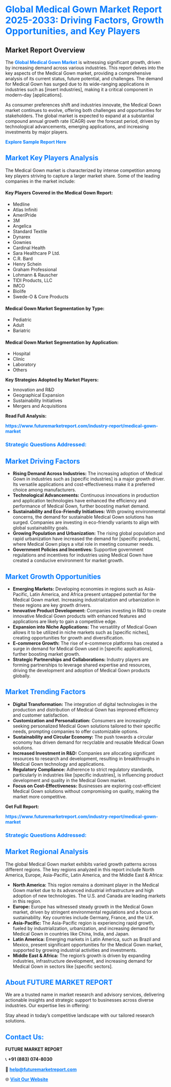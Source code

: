 <h1 style="color: #007BFF;">Global Medical Gown Market Report 2025-2033: Driving Factors, Growth Opportunities, and Key Players</h1>

<section id="overview">
<h2>Market Report Overview</h2>
<p>The <a href="https://www.futuremarketreport.com/industry-report/medical-gown-market" style="color: #007BFF; text-decoration: none;"><strong>Global Medical Gown Market</strong></a> is witnessing significant growth, driven by increasing demand across various industries. This report delves into the key aspects of the Medical Gown market, providing a comprehensive analysis of its current status, future potential, and challenges. The demand for Medical Gown has surged due to its wide-ranging applications in industries such as [insert industries], making it a critical component in modern-day [applications].</p>
<p>As consumer preferences shift and industries innovate, the Medical Gown market continues to evolve, offering both challenges and opportunities for stakeholders. The global market is expected to expand at a substantial compound annual growth rate (CAGR) over the forecast period, driven by technological advancements, emerging applications, and increasing investments by major players.</p>
</section>

<section id="overview">
<p><a href="https://www.futuremarketreport.com/request-sample/reportId=77504" style="color: #007BFF; text-decoration: none;"><strong>Explore Sample Report Here</strong></a></p>
</section>

<section id="key-players">
<h2 style="color: #007BFF;">Market Key Players Analysis</h2>
<p>The Medical Gown market is characterized by intense competition among key players striving to capture a larger market share. Some of the leading companies in the market include:</p>
<h4>Key Players Covered in the Medical Gown Report:</h4>
<ul><li>Medline</li><li>Atlas Infiniti</li><li>AmeriPride</li><li>3M</li><li>Angelica</li><li>Standard Textile</li><li>Dynarex</li><li>Gownies</li><li>Cardinal Health</li><li>Sara Healthcare P Ltd.</li><li>C.R. Bard</li><li>Henry Schein</li><li>Graham Professional</li><li>Lohmann &amp; Rauscher</li><li>TIDI Products, LLC</li><li>IMCO</li><li>Biolife</li><li>Swede-O &amp; Core Products</li></ul>
<h4>Medical Gown Market Segmentation by Type:</h4>
<ul><li>Pediatric</li><li>Adult</li><li>Bariatric</li></ul>

<h4>Medical Gown Market Segmentation by Application:</h4>
<ul><li>Hospital</li><li>Clinic</li><li>Laboratory</li><li>Others</li></ul>
<p><strong>Key Strategies Adopted by Market Players:</strong></p>
<ul>
<li>Innovation and R&D</li>
<li>Geographical Expansion</li>
<li>Sustainability Initiatives</li>
<li>Mergers and Acquisitions</li>
</ul>
</section>

<section>
<p><strong>Read Full Analysis: </strong></p><a href="https://www.futuremarketreport.com/industry-report/medical-gown-market" style="color: #007BFF; text-decoration: none;"><strong>https://www.futuremarketreport.com/industry-report/medical-gown-market</strong></a>
<h3 style="color: #007BFF;">Strategic Questions Addressed:</h3>
</section>

<section id="driving-factors">
<h2 style="color: #007BFF;">Market Driving Factors</h2>
<ul>
<li><strong>Rising Demand Across Industries:</strong> The increasing adoption of Medical Gown in industries such as [specific industries] is a major growth driver. Its versatile applications and cost-effectiveness make it a preferred choice among manufacturers.</li>
<li><strong>Technological Advancements:</strong> Continuous innovations in production and application technologies have enhanced the efficiency and performance of Medical Gown, further boosting market demand.</li>
<li><strong>Sustainability and Eco-Friendly Initiatives:</strong> With growing environmental concerns, the demand for sustainable Medical Gown solutions has surged. Companies are investing in eco-friendly variants to align with global sustainability goals.</li>
<li><strong>Growing Population and Urbanization:</strong> The rising global population and rapid urbanization have increased the demand for [specific products], where Medical Gown plays a vital role in meeting consumer needs.</li>
<li><strong>Government Policies and Incentives:</strong> Supportive government regulations and incentives for industries using Medical Gown have created a conducive environment for market growth.</li>
</ul>
</section>

<section id="growth-opportunities">
<h2 style="color: #007BFF;">Market Growth Opportunities</h2>
<ul>
<li><strong>Emerging Markets:</strong> Developing economies in regions such as Asia-Pacific, Latin America, and Africa present untapped potential for the Medical Gown market. Increasing industrialization and urbanization in these regions are key growth drivers.</li>
<li><strong>Innovative Product Development:</strong> Companies investing in R&D to create innovative Medical Gown products with enhanced features and applications are likely to gain a competitive edge.</li>
<li><strong>Expansion into Niche Applications:</strong> The versatility of Medical Gown allows it to be utilized in niche markets such as [specific niches], creating opportunities for growth and diversification.</li>
<li><strong>E-commerce Growth:</strong> The rise of e-commerce platforms has created a surge in demand for Medical Gown used in [specific applications], further boosting market growth.</li>
<li><strong>Strategic Partnerships and Collaborations:</strong> Industry players are forming partnerships to leverage shared expertise and resources, driving the development and adoption of Medical Gown products globally.</li>
</ul>
</section>

<section id="trending-factors">
<h2 style="color: #007BFF;">Market Trending Factors</h2>
<ul>
<li><strong>Digital Transformation:</strong> The integration of digital technologies in the production and distribution of Medical Gown has improved efficiency and customer satisfaction.</li>
<li><strong>Customization and Personalization:</strong> Consumers are increasingly seeking personalized Medical Gown solutions tailored to their specific needs, prompting companies to offer customizable options.</li>
<li><strong>Sustainability and Circular Economy:</strong> The push towards a circular economy has driven demand for recyclable and reusable Medical Gown solutions.</li>
<li><strong>Increased Investment in R&D:</strong> Companies are allocating significant resources to research and development, resulting in breakthroughs in Medical Gown technology and applications.</li>
<li><strong>Regulatory Compliance:</strong> Adherence to strict regulatory standards, particularly in industries like [specific industries], is influencing product development and quality in the Medical Gown market.</li>
<li><strong>Focus on Cost-Effectiveness:</strong> Businesses are exploring cost-efficient Medical Gown solutions without compromising on quality, making the market more competitive.</li>
</ul>
</section>

<section>
<p><strong>Get Full Report: </strong></p><a href="https://www.futuremarketreport.com/industry-report/medical-gown-market" style="color: #007BFF; text-decoration: none;"><strong>https://www.futuremarketreport.com/industry-report/medical-gown-market</strong></a>
<h3 style="color: #007BFF;">Strategic Questions Addressed:</h3>
</section>


<section id="regional-analysis">
<h2 style="color: #007BFF;">Market Regional Analysis</h2>
<p>The global Medical Gown market exhibits varied growth patterns across different regions. The key regions analyzed in this report include North America, Europe, Asia-Pacific, Latin America, and the Middle East & Africa:</p>
<ul>
<li><strong>North America:</strong> This region remains a dominant player in the Medical Gown market due to its advanced industrial infrastructure and high adoption of new technologies. The U.S. and Canada are leading markets in this region.</li>
<li><strong>Europe:</strong> Europe has witnessed steady growth in the Medical Gown market, driven by stringent environmental regulations and a focus on sustainability. Key countries include Germany, France, and the U.K.</li>
<li><strong>Asia-Pacific:</strong> The Asia-Pacific region is experiencing rapid growth, fueled by industrialization, urbanization, and increasing demand for Medical Gown in countries like China, India, and Japan.</li>
<li><strong>Latin America:</strong> Emerging markets in Latin America, such as Brazil and Mexico, present significant opportunities for the Medical Gown market, supported by growing industrial activities and investments.</li>
<li><strong>Middle East & Africa:</strong> The region’s growth is driven by expanding industries, infrastructure development, and increasing demand for Medical Gown in sectors like [specific sectors].</li>
</ul>
</section>

<footer>
<h2 style="color: #007BFF;">About FUTURE MARKET REPORT</h2>
<p>We are a trusted name in market research and advisory services, delivering actionable insights and strategic support to businesses across diverse industries. Our expertise lies in offering:</p>

<p>Stay ahead in today’s competitive landscape with our tailored research solutions.</p>

<h2 style="color: #007BFF;">Contact Us:</h2>
<p><strong>FUTURE MARKET REPORT</strong></p>
<p>📞 <strong>+91 (883) 074-8030</strong></p>
<p>📧 <strong><a href="mailto:help@futuremarketreport.com" style="color: #007BFF;">help@futuremarketreport.com</a></strong></p>
<p>🌐 <strong><a href="https://www.futuremarketreport.com/" style="color: #007BFF;">Visit Our Website</a></strong></p>
</footer>